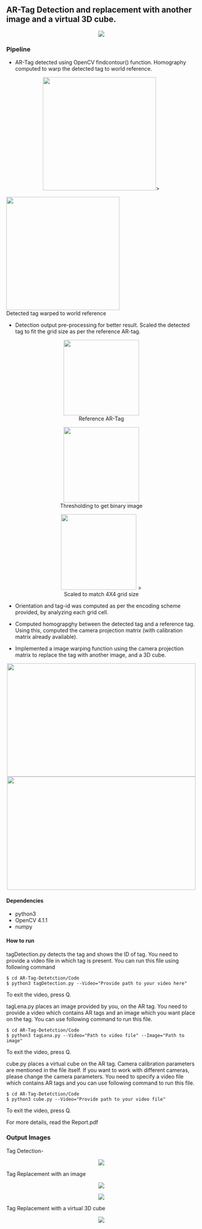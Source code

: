 ## AR-Tag Detection and replacement with another image and a virtual 3D cube.

<p align="center">
<img src="https://github.com/varunasthana92/AR-Tag-Detetction/blob/master/images/tag_detect.gif">
</p>

### Pipeline
* AR-Tag detected using OpenCV findcontour() function. Homography computed to warp the detected tag to world reference.
<p align="center">
<img src="https://github.com/varunasthana92/AR-Tag-Detetction/blob/master/images/detectedTag.png" wwidth=500, height = 300>>
</p>
<p align="cente">
<img src="https://github.com/varunasthana92/AR-Tag-Detetction/blob/master/images/Intermediate/warped_detection.png" wwidth=500, height = 300><br>
Detected tag warped to world reference
</p>

* Detection output pre-processing for better result. Scaled the detected tag to fit the grid size as per the reference AR-tag.
<p align="center">
<img src="https://github.com/varunasthana92/AR-Tag-Detetction/blob/master/images/ref_marker_grid.png" wwidth=200, height = 200><br>
Reference AR-Tag
</p>

<p align="center">
<img src="https://github.com/varunasthana92/AR-Tag-Detetction/blob/master/images/Intermediate/warped_thresh.jpg" wwidth=200, height = 200><br>
Thresholding to get binary image
</p>

<p align="center">
<img src="https://github.com/varunasthana92/AR-Tag-Detetction/blob/master/images/Intermediate/warped_thresh_scaled.png" wwidth=200, height = 200> ><br>
Scaled to match 4X4 grid size
</p>

* Orientation and tag-id was computed as per the encoding scheme provided, by analyzing each grid cell.

* Computed homograpghy between the detected tag and a reference tag. Using this, computed the camera projection matrix (with calibration matrix already available).

* Implemented a image warping function using the camera projection matrix to replace the tag with another image, and a 3D cube.
<p align="center">
<img src="https://github.com/varunasthana92/AR-Tag-Detetction/blob/master/images/Single_lena.png" width=500, height = 300>
<img src="https://github.com/varunasthana92/AR-Tag-Detetction/blob/master/images/virtualCube.jpeg" width=500, height = 300>
</p>


#### Dependencies

- python3
- OpenCV 4.1.1
- numpy


#### How to run 

tagDetection.py detects the tag and shows the ID of tag. You need to provide a video file in which tag is present. You can run this file using following command
```
$ cd AR-Tag-Detetction/Code
$ python3 tagDetection.py --Video="Provide path to your video here"
```
To exit the video, press Q.

tagLena.py places an image provided by you, on the AR tag. You need to provide a video which contains AR tags and an image which you want place on the tag. You can use following command to run this file.

```
$ cd AR-Tag-Detetction/Code
$ python3 tagLena.py --Video="Path to video file" --Image="Path to image"
```
To exit the video, press Q.

cube.py places a virtual cube on the AR tag. Camera calibration parameters are mentioned in the file itself. If you want to work with different cameras, please change the camera parameters. You need to specify a video file which contains AR tags and you can use following command to run this file.

```
$ cd AR-Tag-Detetction/Code
$ python3 cube.py --Video="Provide path to your video file"
```
To exit the video, press Q.

For more details, read the Report.pdf

### Output Images
Tag Detection-
<p align="center">
<img src="https://github.com/varunasthana92/AR-Tag-Detetction/blob/master/images/detectedTag.png">
</p>

Tag Replacement with an image
<p align="center">
<img src="https://github.com/varunasthana92/AR-Tag-Detetction/blob/master/images/Single_lena.png">
</p>

<p align="center">
<img src="https://github.com/varunasthana92/AR-Tag-Detetction/blob/master/images/maultiple_lena.jpeg">
</p>

Tag Replacement with a virtual 3D cube
<p align="center">
<img src="https://github.com/varunasthana92/AR-Tag-Detetction/blob/master/images/virtualCube.jpeg">
</p>

